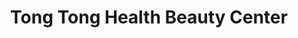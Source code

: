 ---
title: "Tong Tong Health Beauty Center"
url: /toronto/tong-tong-health-beauty-center/
shop: beauty
---